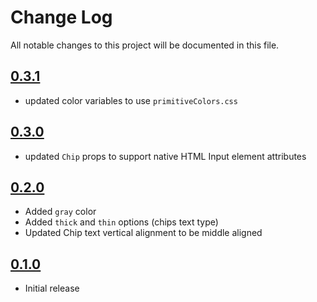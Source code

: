 # Change Log

All notable changes to this project will be documented in this file.

## [0.3.1](https://github.com/code-dot-org/code-dot-org/pull/62909)

* updated color variables to use `primitiveColors.css`

## [0.3.0](https://github.com/code-dot-org/code-dot-org/pull/60911)

* updated `Chip` props to support native HTML Input element attributes

## [0.2.0](https://github.com/code-dot-org/code-dot-org/pull/58809)

* Added `gray` color
* Added `thick` and `thin` options (chips text type)
* Updated Chip text vertical alignment to be middle aligned

## [0.1.0](https://github.com/code-dot-org/code-dot-org/pull/54064)

* Initial release
